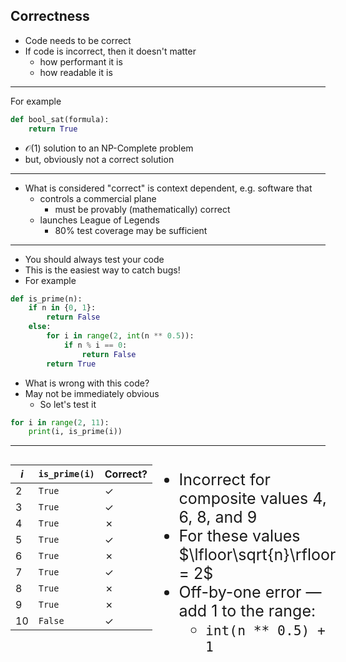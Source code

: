 ## Correctness
* Code needs to be correct <!-- .element class="fragment" -->
* If code is incorrect, then it doesn't matter <!-- .element class="fragment" -->
  * how performant it is <!-- .element class="fragment" -->
  * how readable it is <!-- .element class="fragment" -->
----
For example 
```python
def bool_sat(formula):
    return True
```
<!-- .element class="fragment" -->
* $\mathcal{O}(1)$ solution to an NP-Complete problem <!-- .element class="fragment" -->
* but, obviously not a correct solution <!-- .element class="fragment" -->
----
* What is considered "correct" is context dependent, e.g. software that
  * controls a commercial plane <!-- .element class="fragment" -->
    * must be provably (mathematically) correct <!-- .element class="fragment" -->
  * launches League of Legends <!-- .element class="fragment" -->
    * 80% test coverage may be sufficient <!-- .element class="fragment" --> 
----
* You should always test your code
* This is the easiest way to catch bugs! <!-- .element class="fragment" -->
* For example <!-- .element class="fragment" -->
```python
def is_prime(n):
    if n in {0, 1}:
        return False
    else:
        for i in range(2, int(n ** 0.5)):
            if n % i == 0:
                return False
        return True
```
<!-- .element class="fragment" -->
* What is wrong with this code? <!-- .element class="fragment" -->
* May not be immediately obvious <!-- .element class="fragment" -->
  * So let's test it <!-- .element class="fragment" -->

```python
for i in range(2, 11):
    print(i, is_prime(i))
```
<!-- .element class="fragment" -->
----
<style>
.container{
    display: flex;
}
.col{
    flex: 1;
}
</style>

<div class="container">

<div class="col">

| $i$  | `is_prime(i)` | Correct? |
|------|---------------|----------|
| $2$  | `True`        | ✓        |
| $3$  | `True`        | ✓        |
| $4$  | `True`        | ✗        |
| $5$  | `True`        | ✓        |
| $6$  | `True`        | ✗        |
| $7$  | `True`        | ✓        |
| $8$  | `True`        | ✗        |
| $9$  | `True`        | ✗        |
| $10$ | `False`       | ✓        |
</div><!-- .element class="fragment" -->


<div class="col", style="font-size:25px">

* Incorrect for composite values $4$, $6$, $8$, and $9$ <!-- .element class="fragment" -->
* For these values $\lfloor\sqrt{n}\rfloor = 2$ <!-- .element class="fragment" -->
* Off-by-one error — add 1 to the range: <!-- .element class="fragment" -->
  * `int(n ** 0.5) + 1`
</div>
</div>